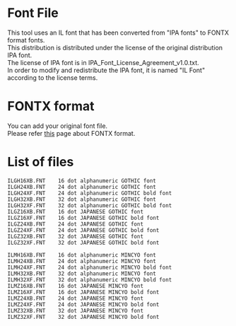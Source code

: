 # Font File   
This tool uses an IL font that has been converted from "IPA fonts" to FONTX format fonts.   
This distribution is distributed under the license of the original distribution IPA font.   
The license of IPA font is in IPA_Font_License_Agreement_v1.0.txt.   
In order to modify and redistribute the IPA font, it is named "IL Font" according to the license terms.   

# FONTX format   
You can add your original font file.   
Please refer [this](http://elm-chan.org/docs/dosv/fontx_e.html) page about FONTX format.   

# List of files
```
ILGH16XB.FNT	16 dot alphanumeric GOTHIC font
ILGH24XB.FNT	24 dot alphanumeric GOTHIC font
ILGH24XF.FNT	24 dot alphanumeric GOTHIC bold font
ILGH32XB.FNT	32 dot alphanumeric GOTHIC font
ILGH32XF.FNT	32 dot alphanumeric GOTHIC bold font
ILGZ16XB.FNT	16 dot JAPANESE GOTHIC font
ILGZ16XF.FNT	16 dot JAPANESE GOTHIC bold font
ILGZ24XB.FNT	24 dot JAPANESE GOTHIC font
ILGZ24XF.FNT	24 dot JAPANESE GOTHIC bold font
ILGZ32XB.FNT	32 dot JAPANESE GOTHIC font
ILGZ32XF.FNT	32 dot JAPANESE GOTHIC bold font

ILMH16XB.FNT	16 dot alphanumeric MINCYO font
ILMH24XB.FNT	24 dot alphanumeric MINCYO font
ILMH24XF.FNT	24 dot alphanumeric MINCYO bold font
ILMH32XB.FNT	32 dot alphanumeric MINCYO font
ILMH32XF.FNT	32 dot alphanumeric MINCYO bold font
ILMZ16XB.FNT	16 dot JAPANESE MINCYO font
ILMZ16XF.FNT	16 dot JAPANESE MINCYO bold font
ILMZ24XB.FNT	24 dot JAPANESE MINCYO font
ILMZ24XF.FNT	24 dot JAPANESE MINCYO bold font
ILMZ32XB.FNT	32 dot JAPANESE MINCYO font
ILMZ32XF.FNT	32 dot JAPANESE MINCYO bold font
```
